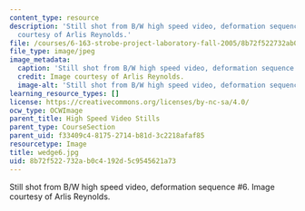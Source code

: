 ```yaml
---
content_type: resource
description: 'Still shot from B/W high speed video, deformation sequence #6. Image
  courtesy of Arlis Reynolds.'
file: /courses/6-163-strobe-project-laboratory-fall-2005/8b72f522732ab0c4192d5c9545621a73_wedge6.jpg
file_type: image/jpeg
image_metadata:
  caption: 'Still shot from B/W high speed video, deformation sequence #6.'
  credit: Image courtesy of Arlis Reynolds.
  image-alt: 'Still shot from B/W high speed video, deformation sequence #6.'
learning_resource_types: []
license: https://creativecommons.org/licenses/by-nc-sa/4.0/
ocw_type: OCWImage
parent_title: High Speed Video Stills
parent_type: CourseSection
parent_uid: f33409c4-8175-2714-b81d-3c2218afaf85
resourcetype: Image
title: wedge6.jpg
uid: 8b72f522-732a-b0c4-192d-5c9545621a73
---
```

Still shot from B/W high speed video, deformation sequence #6. Image courtesy of Arlis Reynolds.